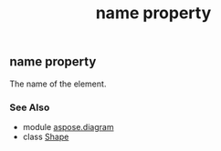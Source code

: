 ﻿---
title: name property
second_title: Aspose.Diagram for Python via .NET API References
description: 
type: docs
weight: 760
url: /python-net/aspose.diagram/shape/name/
is_root: false
---

## name property


The name of the element.

### See Also
* module [aspose.diagram](../../)
* class [Shape](/diagram/python-net/aspose.diagram/shape)
